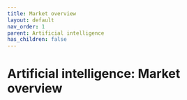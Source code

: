 ```yaml
---
title: Market overview
layout: default
nav_order: 1
parent: Artificial intelligence
has_children: false
---
```


# Artificial intelligence: Market overview
